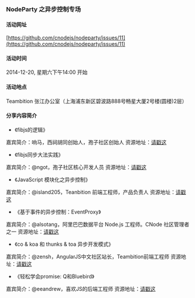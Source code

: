 ### NodeParty 之异步控制专场

#### 活动网址

[https://github.com/cnodejs/nodeparty/issues/11](https://github.com/cnodejs/nodeparty/issues/11)

#### 活动时间

2014-12-20, 星期六下午14:00 开始

#### 活动地点

Teambition 张江办公室（上海浦东新区碧波路888号畅星大厦2号楼(圆楼)2层）

#### 分享内容简介

- 《fibjs的逻辑》

嘉宾简介：响马，西祠胡同创始人，孢子社区创始人
资源地址：[请戳这](http://hellobomb.qiniudn.com/fibjs.key.zip)

- 《fibjs同步大法实践》

嘉宾简介：@ngot，孢子社区核心开发人员
资源地址：[请戳这](http://hellobomb.qiniudn.com/fibjs%E5%90%8C%E6%AD%A5%E5%A4%A7%E6%B3%95%E5%AE%9E%E8%B7%B5.zip)

- 《JavaScript 模块化之异步控制》

嘉宾简介：@island205，Teanbition 前端工程师，产品负责人
资源地址：[请戳这](http://hellobomb.qiniudn.com/%E6%A8%A1%E5%9D%97%E5%8C%96%E5%8A%A0%E8%BD%BD%E5%99%A8%E4%B9%8B%E5%BC%82%E6%AD%A5%E6%8E%A7%E5%88%B6.key)

- 《基于事件的异步控制：EventProxy》

嘉宾简介：@alsotang，阿里巴巴数据平台 Node.js 工程师。CNode 社区管理者之一
资源地址：[请戳这](http://hellobomb.qiniudn.com/2014%E4%B8%8A%E6%B5%B7NodeParty.key)

- 《co & koa 和 thunks & toa 异步开发模式》

嘉宾简介：@zensh，AngularJS中文社区站长，Teambition前端工程师
资源地址：[请戳这](https://github.com/zensh/slides/tree/master/2014toakoa)

- 《轻松学会promise: Q和Bluebird》

嘉宾简介：@eeandrew，喜欢JS的后端工程师
资源地址：[请戳这](http://hellobomb.qiniudn.com/cnode.odp)
